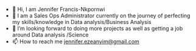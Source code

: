 - 👋 Hi, I am Jennifer Francis-Nkpornwi
- 👀 I am a Sales Ops Administrator currently on the journey of perfecting my skills/knowledge in Data analysis/Business Analysis
- 💞️ I’m looking forward to doing more projects as well as getting a job around Data analysis /Science
- 📫 How to reach me jennifer.ezeanyim@gmail.com

<!---
Jennifer-Francis-Nkpornwi/Jennifer-Francis-Nkpornwi is a ✨ special ✨ repository because its `README.md` (this file) appears on your GitHub profile.
You can click the Preview link to take a look at your changes.
--->
